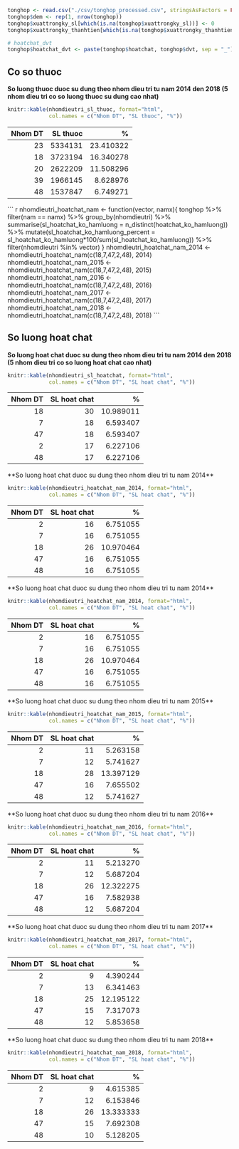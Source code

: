 ``` r
tonghop <- read.csv("./csv/tonghop_processed.csv", stringsAsFactors = FALSE)
tonghop$dem <- rep(1, nrow(tonghop))
tonghop$xuattrongky_sl[which(is.na(tonghop$xuattrongky_sl))] <- 0
tonghop$xuattrongky_thanhtien[which(is.na(tonghop$xuattrongky_thanhtien))] <- 0

# hoatchat_dvt
tonghop$hoatchat_dvt <- paste(tonghop$hoatchat, tonghop$dvt, sep = "_")
```

Co so thuoc
-----------

**So luong thuoc duoc su dung theo nhom dieu tri tu nam 2014 den 2018 (5 nhom dieu tri co so luong thuoc su dung cao nhat)**

``` r
knitr::kable(nhomdieutri_sl_thuoc, format="html", 
             col.names = c("Nhom DT", "SL thuoc", "%"))
```

<table>
<thead>
<tr>
<th style="text-align:right;">
Nhom DT
</th>
<th style="text-align:right;">
SL thuoc
</th>
<th style="text-align:right;">
%
</th>
</tr>
</thead>
<tbody>
<tr>
<td style="text-align:right;">
23
</td>
<td style="text-align:right;">
5334131
</td>
<td style="text-align:right;">
23.410322
</td>
</tr>
<tr>
<td style="text-align:right;">
18
</td>
<td style="text-align:right;">
3723194
</td>
<td style="text-align:right;">
16.340278
</td>
</tr>
<tr>
<td style="text-align:right;">
20
</td>
<td style="text-align:right;">
2622209
</td>
<td style="text-align:right;">
11.508296
</td>
</tr>
<tr>
<td style="text-align:right;">
39
</td>
<td style="text-align:right;">
1966145
</td>
<td style="text-align:right;">
8.628976
</td>
</tr>
<tr>
<td style="text-align:right;">
48
</td>
<td style="text-align:right;">
1537847
</td>
<td style="text-align:right;">
6.749271
</td>
</tr>
</tbody>
</table>
``` r
nhomdieutri_hoatchat_nam <- function(vector, namx){
tonghop %>%
  filter(nam == namx) %>%
  group_by(nhomdieutri) %>%
  summarise(sl_hoatchat_ko_hamluong = n_distinct(hoatchat_ko_hamluong))  %>%
  mutate(sl_hoatchat_ko_hamluong_percent = sl_hoatchat_ko_hamluong*100/sum(sl_hoatchat_ko_hamluong)) %>%
  filter(nhomdieutri %in% vector)
}
nhomdieutri_hoatchat_nam_2014 <- nhomdieutri_hoatchat_nam(c(18,7,47,2,48), 2014)
nhomdieutri_hoatchat_nam_2015 <- nhomdieutri_hoatchat_nam(c(18,7,47,2,48), 2015)
nhomdieutri_hoatchat_nam_2016 <- nhomdieutri_hoatchat_nam(c(18,7,47,2,48), 2016)
nhomdieutri_hoatchat_nam_2017 <- nhomdieutri_hoatchat_nam(c(18,7,47,2,48), 2017)
nhomdieutri_hoatchat_nam_2018 <- nhomdieutri_hoatchat_nam(c(18,7,47,2,48), 2018)
```

So luong hoat chat
------------------

**So luong hoat chat duoc su dung theo nhom dieu tri tu nam 2014 den 2018 (5 nhom dieu tri co so luong hoat chat cao nhat)**

``` r
knitr::kable(nhomdieutri_sl_hoatchat, format="html", 
             col.names = c("Nhom DT", "SL hoat chat", "%"))
```

<table>
<thead>
<tr>
<th style="text-align:right;">
Nhom DT
</th>
<th style="text-align:right;">
SL hoat chat
</th>
<th style="text-align:right;">
%
</th>
</tr>
</thead>
<tbody>
<tr>
<td style="text-align:right;">
18
</td>
<td style="text-align:right;">
30
</td>
<td style="text-align:right;">
10.989011
</td>
</tr>
<tr>
<td style="text-align:right;">
7
</td>
<td style="text-align:right;">
18
</td>
<td style="text-align:right;">
6.593407
</td>
</tr>
<tr>
<td style="text-align:right;">
47
</td>
<td style="text-align:right;">
18
</td>
<td style="text-align:right;">
6.593407
</td>
</tr>
<tr>
<td style="text-align:right;">
2
</td>
<td style="text-align:right;">
17
</td>
<td style="text-align:right;">
6.227106
</td>
</tr>
<tr>
<td style="text-align:right;">
48
</td>
<td style="text-align:right;">
17
</td>
<td style="text-align:right;">
6.227106
</td>
</tr>
</tbody>
</table>
**So luong hoat chat duoc su dung theo nhom dieu tri tu nam 2014**

``` r
knitr::kable(nhomdieutri_hoatchat_nam_2014, format="html", 
             col.names = c("Nhom DT", "SL hoat chat", "%"))
```

<table>
<thead>
<tr>
<th style="text-align:right;">
Nhom DT
</th>
<th style="text-align:right;">
SL hoat chat
</th>
<th style="text-align:right;">
%
</th>
</tr>
</thead>
<tbody>
<tr>
<td style="text-align:right;">
2
</td>
<td style="text-align:right;">
16
</td>
<td style="text-align:right;">
6.751055
</td>
</tr>
<tr>
<td style="text-align:right;">
7
</td>
<td style="text-align:right;">
16
</td>
<td style="text-align:right;">
6.751055
</td>
</tr>
<tr>
<td style="text-align:right;">
18
</td>
<td style="text-align:right;">
26
</td>
<td style="text-align:right;">
10.970464
</td>
</tr>
<tr>
<td style="text-align:right;">
47
</td>
<td style="text-align:right;">
16
</td>
<td style="text-align:right;">
6.751055
</td>
</tr>
<tr>
<td style="text-align:right;">
48
</td>
<td style="text-align:right;">
16
</td>
<td style="text-align:right;">
6.751055
</td>
</tr>
</tbody>
</table>
**So luong hoat chat duoc su dung theo nhom dieu tri tu nam 2014**

``` r
knitr::kable(nhomdieutri_hoatchat_nam_2014, format="html", 
             col.names = c("Nhom DT", "SL hoat chat", "%"))
```

<table>
<thead>
<tr>
<th style="text-align:right;">
Nhom DT
</th>
<th style="text-align:right;">
SL hoat chat
</th>
<th style="text-align:right;">
%
</th>
</tr>
</thead>
<tbody>
<tr>
<td style="text-align:right;">
2
</td>
<td style="text-align:right;">
16
</td>
<td style="text-align:right;">
6.751055
</td>
</tr>
<tr>
<td style="text-align:right;">
7
</td>
<td style="text-align:right;">
16
</td>
<td style="text-align:right;">
6.751055
</td>
</tr>
<tr>
<td style="text-align:right;">
18
</td>
<td style="text-align:right;">
26
</td>
<td style="text-align:right;">
10.970464
</td>
</tr>
<tr>
<td style="text-align:right;">
47
</td>
<td style="text-align:right;">
16
</td>
<td style="text-align:right;">
6.751055
</td>
</tr>
<tr>
<td style="text-align:right;">
48
</td>
<td style="text-align:right;">
16
</td>
<td style="text-align:right;">
6.751055
</td>
</tr>
</tbody>
</table>
**So luong hoat chat duoc su dung theo nhom dieu tri tu nam 2015**

``` r
knitr::kable(nhomdieutri_hoatchat_nam_2015, format="html", 
             col.names = c("Nhom DT", "SL hoat chat", "%"))
```

<table>
<thead>
<tr>
<th style="text-align:right;">
Nhom DT
</th>
<th style="text-align:right;">
SL hoat chat
</th>
<th style="text-align:right;">
%
</th>
</tr>
</thead>
<tbody>
<tr>
<td style="text-align:right;">
2
</td>
<td style="text-align:right;">
11
</td>
<td style="text-align:right;">
5.263158
</td>
</tr>
<tr>
<td style="text-align:right;">
7
</td>
<td style="text-align:right;">
12
</td>
<td style="text-align:right;">
5.741627
</td>
</tr>
<tr>
<td style="text-align:right;">
18
</td>
<td style="text-align:right;">
28
</td>
<td style="text-align:right;">
13.397129
</td>
</tr>
<tr>
<td style="text-align:right;">
47
</td>
<td style="text-align:right;">
16
</td>
<td style="text-align:right;">
7.655502
</td>
</tr>
<tr>
<td style="text-align:right;">
48
</td>
<td style="text-align:right;">
12
</td>
<td style="text-align:right;">
5.741627
</td>
</tr>
</tbody>
</table>
**So luong hoat chat duoc su dung theo nhom dieu tri tu nam 2016**

``` r
knitr::kable(nhomdieutri_hoatchat_nam_2016, format="html", 
             col.names = c("Nhom DT", "SL hoat chat", "%"))
```

<table>
<thead>
<tr>
<th style="text-align:right;">
Nhom DT
</th>
<th style="text-align:right;">
SL hoat chat
</th>
<th style="text-align:right;">
%
</th>
</tr>
</thead>
<tbody>
<tr>
<td style="text-align:right;">
2
</td>
<td style="text-align:right;">
11
</td>
<td style="text-align:right;">
5.213270
</td>
</tr>
<tr>
<td style="text-align:right;">
7
</td>
<td style="text-align:right;">
12
</td>
<td style="text-align:right;">
5.687204
</td>
</tr>
<tr>
<td style="text-align:right;">
18
</td>
<td style="text-align:right;">
26
</td>
<td style="text-align:right;">
12.322275
</td>
</tr>
<tr>
<td style="text-align:right;">
47
</td>
<td style="text-align:right;">
16
</td>
<td style="text-align:right;">
7.582938
</td>
</tr>
<tr>
<td style="text-align:right;">
48
</td>
<td style="text-align:right;">
12
</td>
<td style="text-align:right;">
5.687204
</td>
</tr>
</tbody>
</table>
**So luong hoat chat duoc su dung theo nhom dieu tri tu nam 2017**

``` r
knitr::kable(nhomdieutri_hoatchat_nam_2017, format="html", 
             col.names = c("Nhom DT", "SL hoat chat", "%"))
```

<table>
<thead>
<tr>
<th style="text-align:right;">
Nhom DT
</th>
<th style="text-align:right;">
SL hoat chat
</th>
<th style="text-align:right;">
%
</th>
</tr>
</thead>
<tbody>
<tr>
<td style="text-align:right;">
2
</td>
<td style="text-align:right;">
9
</td>
<td style="text-align:right;">
4.390244
</td>
</tr>
<tr>
<td style="text-align:right;">
7
</td>
<td style="text-align:right;">
13
</td>
<td style="text-align:right;">
6.341463
</td>
</tr>
<tr>
<td style="text-align:right;">
18
</td>
<td style="text-align:right;">
25
</td>
<td style="text-align:right;">
12.195122
</td>
</tr>
<tr>
<td style="text-align:right;">
47
</td>
<td style="text-align:right;">
15
</td>
<td style="text-align:right;">
7.317073
</td>
</tr>
<tr>
<td style="text-align:right;">
48
</td>
<td style="text-align:right;">
12
</td>
<td style="text-align:right;">
5.853658
</td>
</tr>
</tbody>
</table>
**So luong hoat chat duoc su dung theo nhom dieu tri tu nam 2018**

``` r
knitr::kable(nhomdieutri_hoatchat_nam_2018, format="html", 
             col.names = c("Nhom DT", "SL hoat chat", "%"))
```

<table>
<thead>
<tr>
<th style="text-align:right;">
Nhom DT
</th>
<th style="text-align:right;">
SL hoat chat
</th>
<th style="text-align:right;">
%
</th>
</tr>
</thead>
<tbody>
<tr>
<td style="text-align:right;">
2
</td>
<td style="text-align:right;">
9
</td>
<td style="text-align:right;">
4.615385
</td>
</tr>
<tr>
<td style="text-align:right;">
7
</td>
<td style="text-align:right;">
12
</td>
<td style="text-align:right;">
6.153846
</td>
</tr>
<tr>
<td style="text-align:right;">
18
</td>
<td style="text-align:right;">
26
</td>
<td style="text-align:right;">
13.333333
</td>
</tr>
<tr>
<td style="text-align:right;">
47
</td>
<td style="text-align:right;">
15
</td>
<td style="text-align:right;">
7.692308
</td>
</tr>
<tr>
<td style="text-align:right;">
48
</td>
<td style="text-align:right;">
10
</td>
<td style="text-align:right;">
5.128205
</td>
</tr>
</tbody>
</table>
